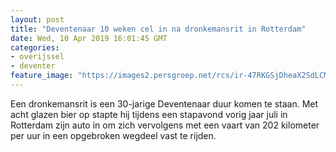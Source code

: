 ```yaml
---
layout: post
title: "Deventenaar 10 weken cel in na dronkemansrit in Rotterdam"
date: Wed, 10 Apr 2019 16:01:45 GMT
categories: 
- overijssel 
- deventer 
feature_image: "https://images2.persgroep.net/rcs/ir-47RKGSjDheaX2SdLCMBN4Ytk/diocontent/141522783/_fitwidth/400/?appId=21791a8992982cd8da851550a453bd7f&quality=0.7"
---
```


Een dronkemansrit is een 30-jarige Deventenaar duur komen te staan. Met acht glazen bier op stapte hij tijdens een stapavond vorig jaar juli in Rotterdam zijn auto in om zich vervolgens met een vaart van 202 kilometer per uur in een opgebroken wegdeel vast te rijden.
